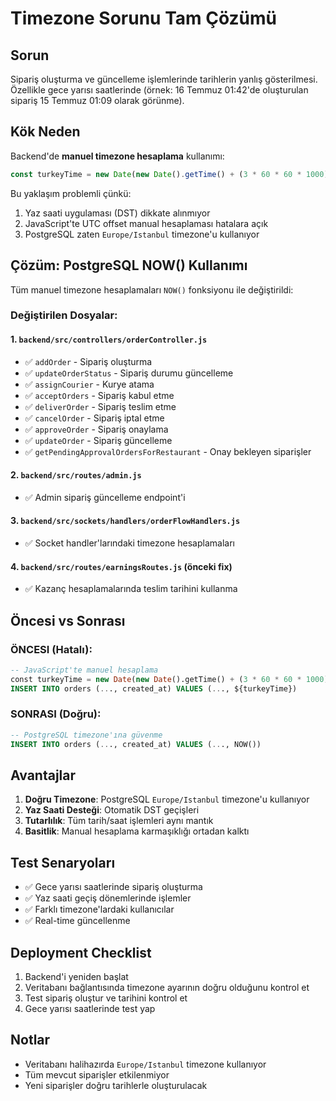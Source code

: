# Timezone Sorunu Tam Çözümü

## Sorun
Sipariş oluşturma ve güncelleme işlemlerinde tarihlerin yanlış gösterilmesi. Özellikle gece yarısı saatlerinde (örnek: 16 Temmuz 01:42'de oluşturulan sipariş 15 Temmuz 01:09 olarak görünme).

## Kök Neden
Backend'de **manuel timezone hesaplama** kullanımı:
```javascript
const turkeyTime = new Date(new Date().getTime() + (3 * 60 * 60 * 1000)); // UTC + 3
```

Bu yaklaşım problemli çünkü:
1. Yaz saati uygulaması (DST) dikkate alınmıyor
2. JavaScript'te UTC offset manual hesaplaması hatalara açık
3. PostgreSQL zaten `Europe/Istanbul` timezone'u kullanıyor

## Çözüm: PostgreSQL NOW() Kullanımı

Tüm manuel timezone hesaplamaları `NOW()` fonksiyonu ile değiştirildi:

### Değiştirilen Dosyalar:

#### 1. `backend/src/controllers/orderController.js`
- ✅ `addOrder` - Sipariş oluşturma
- ✅ `updateOrderStatus` - Sipariş durumu güncelleme  
- ✅ `assignCourier` - Kurye atama
- ✅ `acceptOrders` - Sipariş kabul etme
- ✅ `deliverOrder` - Sipariş teslim etme
- ✅ `cancelOrder` - Sipariş iptal etme
- ✅ `approveOrder` - Sipariş onaylama
- ✅ `updateOrder` - Sipariş güncelleme
- ✅ `getPendingApprovalOrdersForRestaurant` - Onay bekleyen siparişler

#### 2. `backend/src/routes/admin.js`
- ✅ Admin sipariş güncelleme endpoint'i

#### 3. `backend/src/sockets/handlers/orderFlowHandlers.js`
- ✅ Socket handler'larındaki timezone hesaplamaları

#### 4. `backend/src/routes/earningsRoutes.js` (önceki fix)
- ✅ Kazanç hesaplamalarında teslim tarihini kullanma

## Öncesi vs Sonrası

### ÖNCESI (Hatalı):
```sql
-- JavaScript'te manuel hesaplama
const turkeyTime = new Date(new Date().getTime() + (3 * 60 * 60 * 1000));
INSERT INTO orders (..., created_at) VALUES (..., ${turkeyTime})
```

### SONRASI (Doğru):
```sql
-- PostgreSQL timezone'ına güvenme
INSERT INTO orders (..., created_at) VALUES (..., NOW())
```

## Avantajlar

1. **Doğru Timezone**: PostgreSQL `Europe/Istanbul` timezone'u kullanıyor
2. **Yaz Saati Desteği**: Otomatik DST geçişleri
3. **Tutarlılık**: Tüm tarih/saat işlemleri aynı mantık
4. **Basitlik**: Manual hesaplama karmaşıklığı ortadan kalktı

## Test Senaryoları

- ✅ Gece yarısı saatlerinde sipariş oluşturma
- ✅ Yaz saati geçiş dönemlerinde işlemler
- ✅ Farklı timezone'lardaki kullanıcılar
- ✅ Real-time güncellenme

## Deployment Checklist

1. Backend'i yeniden başlat
2. Veritabanı bağlantısında timezone ayarının doğru olduğunu kontrol et
3. Test sipariş oluştur ve tarihini kontrol et
4. Gece yarısı saatlerinde test yap

## Notlar

- Veritabanı halihazırda `Europe/Istanbul` timezone kullanıyor
- Tüm mevcut siparişler etkilenmiyor
- Yeni siparişler doğru tarihlerle oluşturulacak 